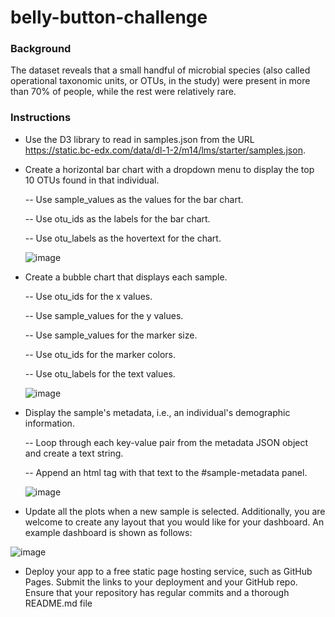 # belly-button-challenge

### Background
The dataset reveals that a small handful of microbial species (also called operational taxonomic units, or OTUs, in the study) were present in more than 70% of people, while the rest were relatively rare.

### Instructions

- Use the D3 library to read in samples.json from the URL https://static.bc-edx.com/data/dl-1-2/m14/lms/starter/samples.json.

- Create a horizontal bar chart with a dropdown menu to display the top 10 OTUs found in that individual.

  -- Use sample_values as the values for the bar chart.

  -- Use otu_ids as the labels for the bar chart.

  -- Use otu_labels as the hovertext for the chart.

  ![image](https://github.com/user-attachments/assets/91132feb-0c0f-44e6-9e09-891fabd13923)

- Create a bubble chart that displays each sample.

  -- Use otu_ids for the x values.

  -- Use sample_values for the y values.

  -- Use sample_values for the marker size.
  
  -- Use otu_ids for the marker colors.

  -- Use otu_labels for the text values.

  ![image](https://github.com/user-attachments/assets/5b71d2d6-8028-411c-a8aa-403a97733065)

- Display the sample's metadata, i.e., an individual's demographic information.

  -- Loop through each key-value pair from the metadata JSON object and create a text string.

  -- Append an html tag with that text to the #sample-metadata panel.

  ![image](https://github.com/user-attachments/assets/eb93c1d2-79d9-4120-9dd5-090401fb096c)

- Update all the plots when a new sample is selected. Additionally, you are welcome to create any layout that you would like for your dashboard. An example dashboard is shown as follows:

![image](https://github.com/user-attachments/assets/69a30804-7200-4b2e-8530-a37de5d7cbe6)

- Deploy your app to a free static page hosting service, such as GitHub Pages. Submit the links to your deployment and your GitHub repo. Ensure that your repository has regular commits and a thorough README.md file



  
